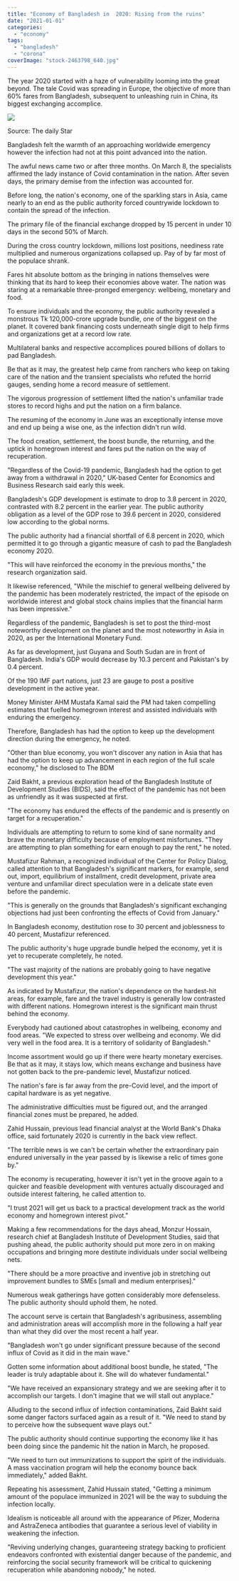 ```yaml
---
title: "Economy of Bangladesh in  2020: Rising from the ruins"
date: "2021-01-01"
categories: 
  - "economy"
tags: 
  - "bangladesh"
  - "corona"
coverImage: "stock-2463798_640.jpg"
---
```


The year 2020 started with a haze of vulnerability looming into the great beyond. The tale Covid was spreading in Europe, the objective of more than 60% fares from Bangladesh, subsequent to unleashing ruin in China, its biggest exchanging accomplice.

![](https://assetsds.cdnedge.bluemix.net/sites/default/files/styles/very_big_1/public/feature/images/2021/01/01/text-rising_0.jpg?itok=hyc8UuQ2)

Source: The daily Star

Bangladesh felt the warmth of an approaching worldwide emergency however the infection had not at this point advanced into the nation.

The awful news came two or after three months. On March 8, the specialists affirmed the lady instance of Covid contamination in the nation. After seven days, the primary demise from the infection was accounted for.

Before long, the nation's economy, one of the sparkling stars in Asia, came nearly to an end as the public authority forced countrywide lockdown to contain the spread of the infection.

The primary file of the financial exchange dropped by 15 percent in under 10 days in the second 50% of March.

During the cross country lockdown, millions lost positions, neediness rate multiplied and numerous organizations collapsed up. Pay of by far most of the populace shrank.

Fares hit absolute bottom as the bringing in nations themselves were thinking that its hard to keep their economies above water. The nation was staring at a remarkable three-pronged emergency: wellbeing, monetary and food.

To ensure individuals and the economy, the public authority revealed a monstrous Tk 120,000-crore upgrade bundle, one of the biggest on the planet. It covered bank financing costs underneath single digit to help firms and organizations get at a record low rate.

Multilateral banks and respective accomplices poured billions of dollars to pad Bangladesh.

Be that as it may, the greatest help came from ranchers who keep on taking care of the nation and the transient specialists who refuted the horrid gauges, sending home a record measure of settlement.

The vigorous progression of settlement lifted the nation's unfamiliar trade stores to record highs and put the nation on a firm balance.

The resuming of the economy in June was an exceptionally intense move and end up being a wise one, as the infection didn't run wild.

The food creation, settlement, the boost bundle, the returning, and the uptick in homegrown interest and fares put the nation on the way of recuperation.

"Regardless of the Covid-19 pandemic, Bangladesh had the option to get away from a withdrawal in 2020," UK-based Center for Economics and Business Research said early this week.

Bangladesh's GDP development is estimate to drop to 3.8 percent in 2020, contrasted with 8.2 percent in the earlier year. The public authority obligation as a level of the GDP rose to 39.6 percent in 2020, considered low according to the global norms.

The public authority had a financial shortfall of 6.8 percent in 2020, which permitted it to go through a gigantic measure of cash to pad the Bangladesh economy 2020.

"This will have reinforced the economy in the previous months," the research organization said.

It likewise referenced, "While the mischief to general wellbeing delivered by the pandemic has been moderately restricted, the impact of the episode on worldwide interest and global stock chains implies that the financial harm has been impressive."

Regardless of the pandemic, Bangladesh is set to post the third-most noteworthy development on the planet and the most noteworthy in Asia in 2020, as per the International Monetary Fund.

As far as development, just Guyana and South Sudan are in front of Bangladesh. India's GDP would decrease by 10.3 percent and Pakistan's by 0.4 percent.

Of the 190 IMF part nations, just 23 are gauge to post a positive development in the active year.

Money Minister AHM Mustafa Kamal said the PM had taken compelling estimates that fuelled homegrown interest and assisted individuals with enduring the emergency.

Therefore, Bangladesh has had the option to keep up the development direction during the emergency, he noted.

"Other than blue economy, you won't discover any nation in Asia that has had the option to keep up advancement in each region of the full scale economy," he disclosed to The BDM

Zaid Bakht, a previous exploration head of the Bangladesh Institute of Development Studies (BIDS), said the effect of the pandemic has not been as unfriendly as it was suspected at first.

"The economy has endured the effects of the pandemic and is presently on target for a recuperation."

Individuals are attempting to return to some kind of sane normality and brave the monetary difficulty because of employment misfortunes. "They are attempting to plan something for earn enough to pay the rent," he noted.

Mustafizur Rahman, a recognized individual of the Center for Policy Dialog, called attention to that Bangladesh's significant markers, for example, send out, import, equilibrium of installment, credit development, private area venture and unfamiliar direct speculation were in a delicate state even before the pandemic.

"This is generally on the grounds that Bangladesh's significant exchanging objections had just been confronting the effects of Covid from January."

In Bangladesh economy, destitution rose to 30 percent and joblessness to 40 percent, Mustafizur referenced.

The public authority's huge upgrade bundle helped the economy, yet it is yet to recuperate completely, he noted.

"The vast majority of the nations are probably going to have negative development this year."

As indicated by Mustafizur, the nation's dependence on the hardest-hit areas, for example, fare and the travel industry is generally low contrasted with different nations. Homegrown interest is the significant main thrust behind the economy.

Everybody had cautioned about catastrophes in wellbeing, economy and food areas. "We expected to stress over wellbeing and economy. We did very well in the food area. It is a territory of solidarity of Bangladesh."

Income assortment would go up if there were hearty monetary exercises. Be that as it may, it stays low, which means exchange and business have not gotten back to the pre-pandemic level, Mustafizur noticed.

The nation's fare is far away from the pre-Covid level, and the import of capital hardware is as yet negative.

The administrative difficulties must be figured out, and the arranged financial zones must be prepared, he added.

Zahid Hussain, previous lead financial analyst at the World Bank's Dhaka office, said fortunately 2020 is currently in the back view reflect.

"The terrible news is we can't be certain whether the extraordinary pain endured universally in the year passed by is likewise a relic of times gone by."

The economy is recuperating, however it isn't yet in the groove again to a quicker and feasible development with ventures actually discouraged and outside interest faltering, he called attention to.

"I trust 2021 will get us back to a practical development track as the world economy and homegrown interest pivot."

Making a few recommendations for the days ahead, Monzur Hossain, research chief at Bangladesh Institute of Development Studies, said that pushing ahead, the public authority should put more zero in on making occupations and bringing more destitute individuals under social wellbeing nets.

"There should be a more proactive and inventive job in stretching out improvement bundles to SMEs \[small and medium enterprises\]."

Numerous weak gatherings have gotten considerably more defenseless. The public authority should uphold them, he noted.

The account serve is certain that Bangladesh's agribusiness, assembling and administration areas will accomplish more in the following a half year than what they did over the most recent a half year.

"Bangladesh won't go under significant pressure because of the second influx of Covid as it did in the main wave."

Gotten some information about additional boost bundle, he stated, "The leader is truly adaptable about it. She will do whatever fundamental."

"We have received an expansionary strategy and we are seeking after it to accomplish our targets. I don't imagine that we will stall out anyplace."

Alluding to the second influx of infection contaminations, Zaid Bakht said some danger factors surfaced again as a result of it. "We need to stand by to perceive how the subsequent wave plays out."

The public authority should continue supporting the economy like it has been doing since the pandemic hit the nation in March, he proposed.

"We need to turn out immunizations to support the spirit of the individuals. A mass vaccination program will help the economy bounce back immediately," added Bakht.

Repeating his assessment, Zahid Hussain stated, "Getting a minimum amount of the populace immunized in 2021 will be the way to subduing the infection locally.

Idealism is noticeable all around with the appearance of Pfizer, Moderna and AstraZeneca antibodies that guarantee a serious level of viability in weakening the infection.

"Reviving underlying changes, guaranteeing strategy backing to proficient endeavors confronted with existential danger because of the pandemic, and reinforcing the social security framework will be critical to quickening recuperation while abandoning nobody," he noted.
